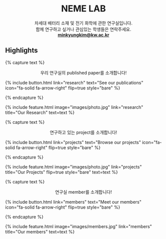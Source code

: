 ---
---

<div style="text-align:center;">

<h1><b>NEME LAB</b></h1>

차세대 배터리 소재 및 전기 화학에 관한 연구실입니다.<br>
함께 연구하고 싶거나 관심있는 학생들은 연락주세요.<br>
<b>minkyungkim@kw.ac.kr</b>

</div>

## Highlights

{% capture text %}

<div style="text-align:center;">
우리 연구실의 published paper를 소개합니다!<br>
</div>

{%
  include button.html
  link="research"
  text="See our publications"
  icon="fa-solid fa-arrow-right"
  flip=true
  style="bare"
%}

{% endcapture %}

{%
  include feature.html
  image="images/photo.jpg"
  link="research"
  title="Our Research"
  text=text
%}

{% capture text %}

<div style="text-align:center;">
연구하고 있는 project를 소개합니다!<br>
</div>

{%
  include button.html
  link="projects"
  text="Browse our projects"
  icon="fa-solid fa-arrow-right"
  flip=true
  style="bare"
%}

{% endcapture %}

{%
  include feature.html
  image="images/photo.jpg"
  link="projects"
  title="Our Projects"
  flip=true
  style="bare"
  text=text
%}

{% capture text %}

<div style="text-align:center;">
연구실 member를 소개합니다!<br>
</div>

{%
  include button.html
  link="members"
  text="Meet our members"
  icon="fa-solid fa-arrow-right"
  flip=true
  style="bare"
%}

{% endcapture %}

{%
  include feature.html
  image="images/members.jpg"
  link="members"
  title="Our members"
  text=text
%}
